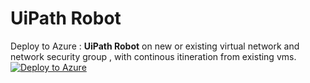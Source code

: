 # UiPath Robot

Deploy to Azure :  **UiPath Robot** on new or existing virtual network and network security group , with continous itineration from existing vms.
[![Deploy to Azure](https://azuredeploy.net/deploybutton.png)](https://portal.azure.com/#create/Microsoft.Template/uri/https%3A%2F%2Fraw.githubusercontent.com%2Fhteo1337%2FUiRobot%2Fmaster%2Fvmcount-continue.json)
